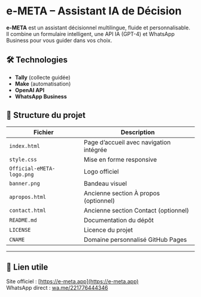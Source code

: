 # e-META – Assistant IA de Décision

**e-META** est un assistant décisionnel multilingue, fluide et personnalisable.  
Il combine un formulaire intelligent, une API IA (GPT-4) et WhatsApp Business pour vous guider dans vos choix.

## 🛠️ Technologies
- **Tally** (collecte guidée)
- **Make** (automatisation)
- **OpenAI API**
- **WhatsApp Business**

## 📁 Structure du projet

| Fichier                        | Description                                 |
|-------------------------------|---------------------------------------------|
| `index.html`                  | Page d’accueil avec navigation intégrée     |
| `style.css`                   | Mise en forme responsive                    |
| `Official-eMETA-logo.png`     | Logo officiel                               |
| `banner.png`                  | Bandeau visuel                              |
| `apropos.html`                | Ancienne section À propos (optionnel)       |
| `contact.html`                | Ancienne section Contact (optionnel)        |
| `README.md`                   | Documentation du dépôt                      |
| `LICENSE`                     | Licence du projet                           |
| `CNAME`                       | Domaine personnalisé GitHub Pages           |

---

## 📡 Lien utile

Site officiel : [https://e-meta.app](https://e-meta.app)  
WhatsApp direct : [wa.me/221776444346](https://wa.me/221776444346)
